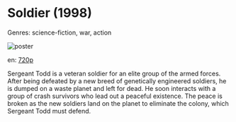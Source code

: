 # Soldier (1998)

Genres: science-fiction, war, action

![poster](http://image.tmdb.org/t/p/w500/lpByPXb2xJvsmeEBxO9YPADLLdi.jpg)

en:
  [720p](magnet:?xt=urn:btih:EAA48BB35A643FCAFEE811937D09162BEA237793&tr=udp://glotorrents.pw:6969/announce&tr=udp://tracker.opentrackr.org:1337/announce&tr=udp://torrent.gresille.org:80/announce&tr=udp://tracker.openbittorrent.com:80&tr=udp://tracker.coppersurfer.tk:6969&tr=udp://tracker.leechers-paradise.org:6969&tr=udp://p4p.arenabg.ch:1337&tr=udp://tracker.internetwarriors.net:1337)
  


Sergeant Todd is a veteran soldier for an elite group of the armed forces. After being defeated by a new breed of genetically engineered soldiers, he is dumped on a waste planet and left for dead. He soon interacts with a group of crash survivors who lead out a peaceful existence. The peace is broken as the new soldiers land on the planet to eliminate the colony, which Sergeant Todd must defend.
